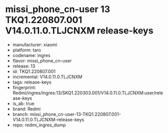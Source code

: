 # missi_phone_cn-user 13 TKQ1.220807.001 V14.0.11.0.TLJCNXM release-keys
- manufacturer: xiaomi
- platform: taro
- codename: ingres
- flavor: missi_phone_cn-user
- release: 13
- id: TKQ1.220807.001
- incremental: V14.0.11.0.TLJCNXM
- tags: release-keys
- fingerprint: Redmi/ingres/ingres:13/SKQ1.220303.001/V14.0.11.0.TLJCNXM:user/release-keys
- is_ab: true
- brand: Redmi
- branch: missi_phone_cn-user-13-TKQ1.220807.001-V14.0.11.0.TLJCNXM-release-keys
- repo: redmi_ingres_dump
